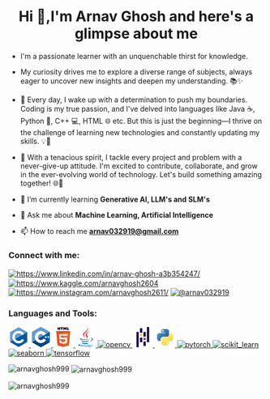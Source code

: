 <h1 align="center">Hi 👋,I'm Arnav Ghosh and here's a glimpse about me</h1>

- I'm a passionate learner with an unquenchable thirst for knowledge. 
- My curiosity drives me to explore a diverse range of subjects, always eager to uncover new insights and deepen my understanding. 📚✨ 
- 🚀 Every day, I wake up with a determination to push my boundaries. Coding is my true passion, and I've delved into languages like Java ☕, Python 🐍, C++ 💻, HTML 🌐 etc. But this is just the beginning—I thrive on the challenge of learning new technologies and constantly updating my skills. 💡🔧 
- 💪 With a tenacious spirit, I tackle every project and problem with a never-give-up attitude. I'm excited to contribute, collaborate, and grow in the ever-evolving world of technology. Let's build something amazing together! 🌐🤝

- 🌱 I’m currently learning **Generative AI, LLM's and SLM's**

- 💬 Ask me about **Machine Learning, Artificial Intelligence** 
- 📫 How to reach me **arnav032919@gmail.com**

<h3 align="left">Connect with me:</h3>
<p align="left">
<a href="https://linkedin.com/in/https://www.linkedin.com/in/arnav-ghosh-a3b354247/" target="blank"><img align="center" src="https://raw.githubusercontent.com/rahuldkjain/github-profile-readme-generator/master/src/images/icons/Social/linked-in-alt.svg" alt="https://www.linkedin.com/in/arnav-ghosh-a3b354247/" height="30" width="40" /></a>
<a href="https://kaggle.com/https://www.kaggle.com/arnavghosh2604" target="blank"><img align="center" src="https://raw.githubusercontent.com/rahuldkjain/github-profile-readme-generator/master/src/images/icons/Social/kaggle.svg" alt="https://www.kaggle.com/arnavghosh2604" height="30" width="40" /></a>
<a href="https://instagram.com/https://www.instagram.com/arnavghosh2611/" target="blank"><img align="center" src="https://raw.githubusercontent.com/rahuldkjain/github-profile-readme-generator/master/src/images/icons/Social/instagram.svg" alt="https://www.instagram.com/arnavghosh2611/" height="30" width="40" /></a>
<a href="https://medium.com/@arnav032919" target="blank"><img align="center" src="https://raw.githubusercontent.com/rahuldkjain/github-profile-readme-generator/master/src/images/icons/Social/medium.svg" alt="@arnav032919" height="30" width="40" /></a>
</p>

<h3 align="left">Languages and Tools:</h3>
<p align="left"> <a href="https://www.cprogramming.com/" target="_blank" rel="noreferrer"> <img src="https://raw.githubusercontent.com/devicons/devicon/master/icons/c/c-original.svg" alt="c" width="40" height="40"/> </a> <a href="https://www.w3schools.com/cpp/" target="_blank" rel="noreferrer"> <img src="https://raw.githubusercontent.com/devicons/devicon/master/icons/cplusplus/cplusplus-original.svg" alt="cplusplus" width="40" height="40"/> </a> <a href="https://www.w3.org/html/" target="_blank" rel="noreferrer"> <img src="https://raw.githubusercontent.com/devicons/devicon/master/icons/html5/html5-original-wordmark.svg" alt="html5" width="40" height="40"/> </a> <a href="https://www.java.com" target="_blank" rel="noreferrer"> <img src="https://raw.githubusercontent.com/devicons/devicon/master/icons/java/java-original.svg" alt="java" width="40" height="40"/> </a> <a href="https://opencv.org/" target="_blank" rel="noreferrer"> <img src="https://www.vectorlogo.zone/logos/opencv/opencv-icon.svg" alt="opencv" width="40" height="40"/> </a> <a href="https://pandas.pydata.org/" target="_blank" rel="noreferrer"> <img src="https://raw.githubusercontent.com/devicons/devicon/2ae2a900d2f041da66e950e4d48052658d850630/icons/pandas/pandas-original.svg" alt="pandas" width="40" height="40"/> </a> <a href="https://www.python.org" target="_blank" rel="noreferrer"> <img src="https://raw.githubusercontent.com/devicons/devicon/master/icons/python/python-original.svg" alt="python" width="40" height="40"/> </a> <a href="https://pytorch.org/" target="_blank" rel="noreferrer"> <img src="https://www.vectorlogo.zone/logos/pytorch/pytorch-icon.svg" alt="pytorch" width="40" height="40"/> </a> <a href="https://scikit-learn.org/" target="_blank" rel="noreferrer"> <img src="https://upload.wikimedia.org/wikipedia/commons/0/05/Scikit_learn_logo_small.svg" alt="scikit_learn" width="40" height="40"/> </a> <a href="https://seaborn.pydata.org/" target="_blank" rel="noreferrer"> <img src="https://seaborn.pydata.org/_images/logo-mark-lightbg.svg" alt="seaborn" width="40" height="40"/> </a> <a href="https://www.tensorflow.org" target="_blank" rel="noreferrer"> <img src="https://www.vectorlogo.zone/logos/tensorflow/tensorflow-icon.svg" alt="tensorflow" width="40" height="40"/> </a> </p>

<p><img align="left" src="https://github-readme-stats.vercel.app/api/top-langs?username=arnavghosh999&show_icons=true&locale=en&layout=compact" alt="arnavghosh999" /></p>

<p>&nbsp;<img align="center" src="https://github-readme-stats.vercel.app/api?username=arnavghosh999&show_icons=true&locale=en" alt="arnavghosh999" /></p>

<p><img align="center" src="https://github-readme-streak-stats.herokuapp.com/?user=arnavghosh999&" alt="arnavghosh999" /></p>
